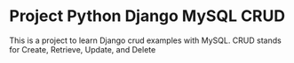 # Project Python Django MySQL CRUD
 This is a project to learn Django crud examples with MySQL. CRUD stands for Create, Retrieve, Update, and Delete
